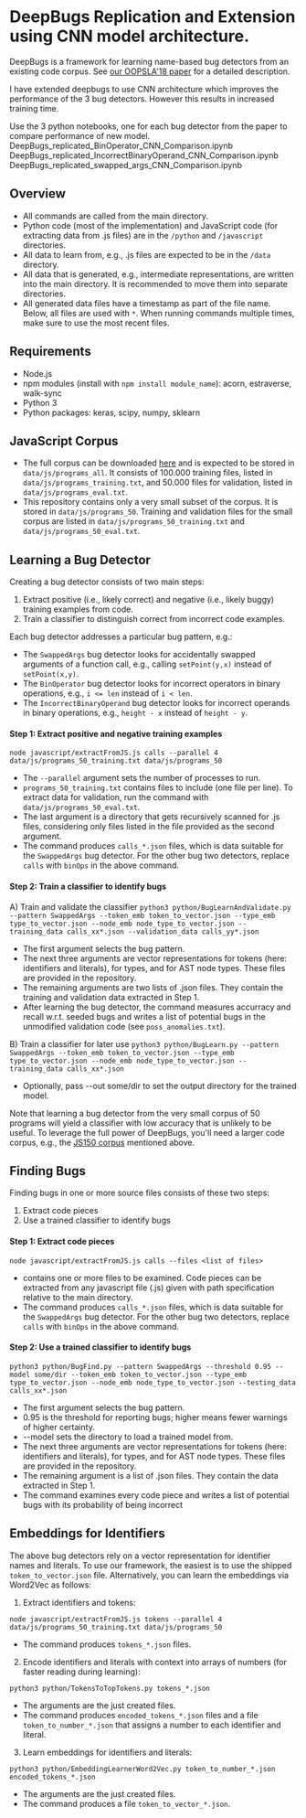 DeepBugs Replication and Extension using CNN model architecture.
====================================

DeepBugs is a framework for learning name-based bug detectors from an existing code corpus. See [our OOPSLA'18 paper](http://software-lab.org/publications/oopsla2018_DeepBugs.pdf) for a detailed description.

I have extended deepbugs to use CNN architecture which improves the performance of the 3 bug detectors. However this results in increased training time.

Use the 3 python notebooks, one for each bug detector from the paper to compare performance of new model.
        DeepBugs_replicated_BinOperator_CNN_Comparison.ipynb
        DeepBugs_replicated_IncorrectBinaryOperand_CNN_Comparison.ipynb
        DeepBugs_replicated_swapped_args_CNN_Comparison.ipynb



Overview
-------------
* All commands are called from the main directory.
* Python code (most of the implementation) and JavaScript code (for extracting data from .js files) are in the `/python` and `/javascript` directories.
* All data to learn from, e.g., .js files are expected to be in the `/data` directory.
* All data that is generated, e.g., intermediate representations, are written into the main directory. It is recommended to move them into separate directories.
* All generated data files have a timestamp as part of the file name. Below, all files are used with `*`. When running commands multiple times, make sure to use the most recent files.


Requirements
------------------

* Node.js
* npm modules (install with `npm install module_name`): acorn, estraverse, walk-sync
* Python 3
* Python packages: keras, scipy, numpy, sklearn


JavaScript Corpus
-----------------------

* The full corpus can be downloaded [here](http://www.srl.inf.ethz.ch/js150.php) and is expected to be stored in `data/js/programs_all`. It consists of 100.000 training files, listed in `data/js/programs_training.txt`, and 50.000 files for validation, listed in `data/js/programs_eval.txt`. 
* This repository contains only a very small subset of the corpus. It is stored in `data/js/programs_50`. Training and validation files for the small corpus are listed in `data/js/programs_50_training.txt` and `data/js/programs_50_eval.txt`.


Learning a Bug Detector
-------------------------------

Creating a bug detector consists of two main steps:
1) Extract positive (i.e., likely correct) and negative (i.e., likely buggy) training examples from code.
2) Train a classifier to distinguish correct from incorrect code examples.

Each bug detector addresses a particular bug pattern, e.g.:

  * The `SwappedArgs` bug detector looks for accidentally swapped arguments of a function call, e.g., calling `setPoint(y,x)` instead of `setPoint(x,y)`.
  * The `BinOperator` bug detector looks for incorrect operators in binary operations, e.g., `i <= len` instead of `i < len`.
  * The `IncorrectBinaryOperand` bug detector looks for incorrect operands in binary operations, e.g., `height - x` instead of `height - y`.

#### Step 1: Extract positive and negative training examples

`node javascript/extractFromJS.js calls --parallel 4 data/js/programs_50_training.txt data/js/programs_50`

  * The `--parallel` argument sets the number of processes to run.
  * `programs_50_training.txt` contains files to include (one file per line). To extract data for validation, run the command with `data/js/programs_50_eval.txt`.
  * The last argument is a directory that gets recursively scanned for .js files, considering only files listed in the file provided as the second argument.
  * The command produces `calls_*.json` files, which is data suitable for the `SwappedArgs` bug detector. For the other bug two detectors, replace `calls` with `binOps` in the above command.

#### Step 2: Train a classifier to identify bugs

A) Train and validate the classifier
`python3 python/BugLearnAndValidate.py --pattern SwappedArgs --token_emb token_to_vector.json --type_emb type_to_vector.json --node_emb node_type_to_vector.json --training_data calls_xx*.json --validation_data calls_yy*.json`

  * The first argument selects the bug pattern.
  * The next three arguments are vector representations for tokens (here: identifiers and literals), for types, and for AST node types. These files are provided in the repository.
  * The remaining arguments are two lists of .json files. They contain the training and validation data extracted in Step 1.
  * After learning the bug detector, the command measures accurracy and recall w.r.t. seeded bugs and writes a list of potential bugs in the unmodified validation code (see `poss_anomalies.txt`).

B) Train a classifier for later use
`python3 python/BugLearn.py --pattern SwappedArgs --token_emb token_to_vector.json --type_emb type_to_vector.json --node_emb node_type_to_vector.json --training_data calls_xx*.json`

  * Optionally, pass --out some/dir to set the output directory for the trained model.

Note that learning a bug detector from the very small corpus of 50 programs will yield a classifier with low accuracy that is unlikely to be useful. To leverage the full power of DeepBugs, you'll need a larger code corpus, e.g., the [JS150 corpus](http://www.srl.inf.ethz.ch/js150.php) mentioned above.


Finding Bugs
-------------------------------

Finding bugs in one or more source files consists of these two steps:
1) Extract code pieces
2) Use a trained classifier to identify bugs

#### Step 1: Extract code pieces

`node javascript/extractFromJS.js calls --files <list of files>`

  * <list of files> contains one or more files to be examined. Code pieces can be extracted from any javascript file (.js) given with path specification relative to the main directory.
  * The command produces `calls_*.json` files, which is data suitable for the `SwappedArgs` bug detector. For the other bug two detectors, replace `calls` with `binOps` in the above command.

#### Step 2: Use a trained classifier to identify bugs

`python3 python/BugFind.py --pattern SwappedArgs --threshold 0.95 --model some/dir --token_emb token_to_vector.json --type_emb type_to_vector.json --node_emb node_type_to_vector.json --testing_data calls_xx*.json`

  * The first argument selects the bug pattern.
  * 0.95 is the threshold for reporting bugs; higher means fewer warnings of higher certainty.
  * --model sets the directory to load a trained model from.
  * The next three arguments are vector representations for tokens (here: identifiers and literals), for types, and for AST node types. These files are provided in the repository.
  * The remaining argument is a list of .json files. They contain the data extracted in Step 1.
  * The command examines every code piece and writes a list of potential bugs with its probability of being incorrect


Embeddings for Identifiers
----------------------------------

The above bug detectors rely on a vector representation for identifier names and literals. To use our framework, the easiest is to use the shipped `token_to_vector.json` file. Alternatively, you can learn the embeddings via Word2Vec as follows:

1) Extract identifiers and tokens:

`node javascript/extractFromJS.js tokens --parallel 4 data/js/programs_50_training.txt data/js/programs_50`

  * The command produces `tokens_*.json` files.
  
2) Encode identifiers and literals with context into arrays of numbers (for faster reading during learning):
  
  `python3 python/TokensToTopTokens.py tokens_*.json`
  
  * The arguments are the just created files.
  * The command produces `encoded_tokens_*.json` files and a file `token_to_number_*.json` that assigns a number to each identifier and literal.

3) Learn embeddings for identifiers and literals:
  
  `python3 python/EmbeddingLearnerWord2Vec.py token_to_number_*.json encoded_tokens_*.json`

  * The arguments are the just created files.
  * The command produces a file `token_to_vector_*.json`.
